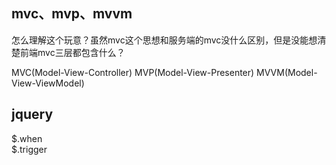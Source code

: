 ## mvc、mvp、mvvm
怎么理解这个玩意？虽然mvc这个思想和服务端的mvc没什么区别，但是没能想清楚前端mvc三层都包含什么？
  
MVC(Model-View-Controller)
MVP(Model-View-Presenter)
MVVM(Model-View-ViewModel)







## jquery
$.when  
$.trigger


